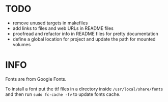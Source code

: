 


# TODO

- remove unused targets in makefiles
- add links to files and web URLs in README files
- proofread and refactor info in README files for pretty documentation
- define a global location for project and update the path for mounted volumes


# INFO

Fonts are from Google Fonts. 

To install a font put the ttf files in a directory inside `/usr/local/share/fonts` and then run `sudo fc-cache -fv` to update fonts cache.